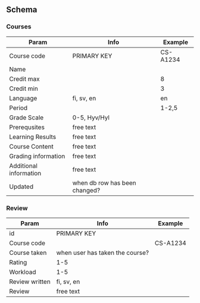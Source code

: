 ## Schema

### Courses
|Param|Info|Example|
|---|---|---|
|Course code|PRIMARY KEY|CS-A1234|
|Name|||
|Credit max||8|
|Credit min||3|
|Language|fi, sv, en|en|
|Period||1-2,5|
|Grade Scale|0-5, Hyv/Hyl||
|Prerequsites|free text||
|Learning Results|free text||
|Course Content|free text||
|Grading information|free text||
|Additional information|free text||
|Updated|when db row has been changed?||


### Review
|Param|Info|Example|
|---|---|---|
|id|PRIMARY KEY||
|Course code||CS-A1234|
|Course taken|when user has taken the course?||
|Rating|1-5||
|Workload|1-5||
|Review written|fi, sv, en||
|Review|free text||
